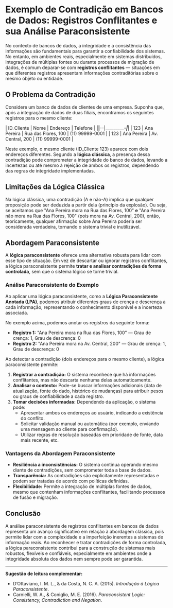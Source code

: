
# Exemplo de Contradição em Bancos de Dados: Registros Conflitantes e sua Análise Paraconsistente

No contexto de bancos de dados, a integridade e a consistência das informações são fundamentais para garantir a confiabilidade dos sistemas. No entanto, em ambientes reais, especialmente em sistemas distribuídos, integrações de múltiplas fontes ou durante processos de migração de dados, é comum deparar-se com **registros conflitantes** — situações em que diferentes registros apresentam informações contraditórias sobre o mesmo objeto ou entidade.

## O Problema da Contradição

Considere um banco de dados de clientes de uma empresa. Suponha que, após a integração de dados de duas filiais, encontramos os seguintes registros para o mesmo cliente:

| ID_Cliente | Nome         | Endereço                | Telefone      |
|____________|____________--|________________________-|_______________|
| 123        | Ana Pereira  | Rua das Flores, 100     | (11) 99999-0001 |
| 123        | Ana Pereira  | Av. Central, 200        | (11) 99999-0001 |

Neste exemplo, o mesmo cliente (ID_Cliente 123) aparece com dois endereços diferentes. Segundo a **lógica clássica**, a presença dessa contradição pode comprometer a integridade do banco de dados, levando a incertezas ou até mesmo à rejeição de ambos os registros, dependendo das regras de integridade implementadas.

## Limitações da Lógica Clássica

Na lógica clássica, uma contradição (A e não-A) implica que qualquer proposição pode ser deduzida a partir dela (princípio da explosão). Ou seja, se aceitamos que "Ana Pereira mora na Rua das Flores, 100" **e** "Ana Pereira não mora na Rua das Flores, 100" (pois mora na Av. Central, 200), então, teoricamente, qualquer afirmação sobre Ana Pereira poderia ser considerada verdadeira, tornando o sistema trivial e inutilizável.

## Abordagem Paraconsistente

A **lógica paraconsistente** oferece uma alternativa robusta para lidar com esse tipo de situação. Em vez de descartar ou ignorar registros conflitantes, a lógica paraconsistente permite **tratar e analisar contradições de forma controlada**, sem que o sistema lógico se torne trivial.

### Análise Paraconsistente do Exemplo

Ao aplicar uma lógica paraconsistente, como a **Lógica Paraconsistente Anotada (LPA)**, podemos atribuir diferentes graus de crença e descrença a cada informação, representando o conhecimento disponível e a incerteza associada.

No exemplo acima, podemos anotar os registros da seguinte forma:

- **Registro 1:** "Ana Pereira mora na Rua das Flores, 100" — Grau de crença: 1, Grau de descrença: 0
- **Registro 2:** "Ana Pereira mora na Av. Central, 200" — Grau de crença: 1, Grau de descrença: 0

Ao detectar a contradição (dois endereços para o mesmo cliente), a lógica paraconsistente permite:

1. **Registrar a contradição:** O sistema reconhece que há informações conflitantes, mas não descarta nenhuma delas automaticamente.
2. **Analisar o contexto:** Pode-se buscar informações adicionais (data de atualização, fonte do dado, histórico de mudanças) para atribuir pesos ou graus de confiabilidade a cada registro.
3. **Tomar decisões informadas:** Dependendo da aplicação, o sistema pode:
   - Apresentar ambos os endereços ao usuário, indicando a existência do conflito.
   - Solicitar validação manual ou automática (por exemplo, enviando uma mensagem ao cliente para confirmação).
   - Utilizar regras de resolução baseadas em prioridade de fonte, data mais recente, etc.

### Vantagens da Abordagem Paraconsistente

- **Resiliência a inconsistências:** O sistema continua operando mesmo diante de contradições, sem comprometer toda a base de dados.
- **Transparência:** As contradições são explicitamente representadas e podem ser tratadas de acordo com políticas definidas.
- **Flexibilidade:** Permite a integração de múltiplas fontes de dados, mesmo que contenham informações conflitantes, facilitando processos de fusão e migração.

## Conclusão

A análise paraconsistente de registros conflitantes em bancos de dados representa um avanço significativo em relação à abordagem clássica, pois permite lidar com a complexidade e a imperfeição inerentes a sistemas de informação reais. Ao reconhecer e tratar contradições de forma controlada, a lógica paraconsistente contribui para a construção de sistemas mais robustos, flexíveis e confiáveis, especialmente em ambientes onde a integridade absoluta dos dados nem sempre pode ser garantida.

___

**Sugestão de leitura complementar:**  
- D’Ottaviano, I. M. L., & da Costa, N. C. A. (2015). *Introdução à Lógica Paraconsistente*.  
- Carnielli, W. A., & Coniglio, M. E. (2016). *Paraconsistent Logic: Consistency, Contradiction and Negation*.

